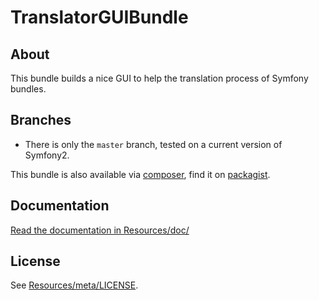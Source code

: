 # TranslatorGUIBundle

## About ##

This bundle builds a nice GUI to help the translation process of Symfony
bundles.

## Branches ##

* There is only the `master` branch, tested on a current version of Symfony2. 

This bundle is also available via [composer](https://github.com/composer/composer), find it on [packagist](http://packagist.org/packages/geschke/translator-gui-bundle).

## Documentation ##

[Read the documentation in Resources/doc/](https://github.com/geschke/TranslatorGUIBBundle/blob/master/Resources/doc/index.rst)

## License ##

See [Resources/meta/LICENSE](https://github.com/geschke/TranslatorGUIBundle/blob/master/Resources/meta/LICENSE).